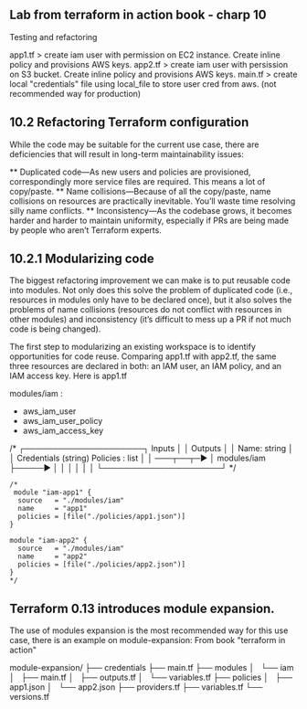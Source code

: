 
## **Lab from terraform in action book - charp 10**

Testing and refactoring

app1.tf > create iam user with permission on EC2 instance. Create inline policy and provisions AWS keys.
app2.tf > create iam user with persission on S3 bucket. Create inline policy and provisions AWS keys.
main.tf > create local "credentials" file using local_file to store user cred from aws. (not recommended way for production) 

## 10.2 Refactoring Terraform configuration

While the code may be suitable for the current use case, there are deficiencies that will result in long-term maintainability issues:

** Duplicated code—As new users and policies are provisioned, correspondingly more service files are required. 
This means a lot of copy/paste.
** Name collisions—Because of all the copy/paste, name collisions on resources are practically inevitable. You’ll waste time resolving silly name conflicts.
** Inconsistency—As the codebase grows, it becomes harder and harder to maintain uniformity, especially if PRs are being made by people who aren’t Terraform experts.

## 10.2.1 Modularizing code

The biggest refactoring improvement we can make is to put reusable code into modules. Not only does this solve the problem of duplicated code (i.e., resources in modules only have to be declared once), but it also solves the problems of name collisions (resources do not conflict with resources in other modules) and inconsistency (it’s difficult to mess up a PR if not much code is being changed).

The first step to modularizing an existing workspace is to identify opportunities for code reuse. Comparing app1.tf with app2.tf, the same three resources are declared in both: an IAM user, an IAM policy, and an IAM access key. Here is app1.tf

modules/iam :
- aws_iam_user
- aws_iam_user_policy
- aws_iam_access_key


/*
                   ┌─────────────────────┐
  Inputs           │                     │      Outputs
                   │                     │
Name: string       │                     │      Credentials (string)
Policies : list    │                     │
         ───┬──┬─► │      modules/iam    ├─────►
                   │                     │
                   │                     │
                   │                     │
                   └─────────────────────┘
 */
 
```
/*
 module "iam-app1" {
  source   = "./modules/iam"
  name     = "app1"
  policies = [file("./policies/app1.json")]
}
 
module "iam-app2" {
  source   = "./modules/iam"
  name     = "app2"
  policies = [file("./policies/app2.json")]
}
*/
```

## Terraform 0.13 introduces module expansion.

The use of modules expansion is the most recommended way for this use case, there is an example on module-expansion:
From book "terraform in action"

module-expansion/
├── credentials
├── main.tf
├── modules
│   └── iam
│       ├── main.tf
│       ├── outputs.tf
│       └── variables.tf
├── policies
│   ├── app1.json
│   └── app2.json
├── providers.tf
├── variables.tf
└── versions.tf


